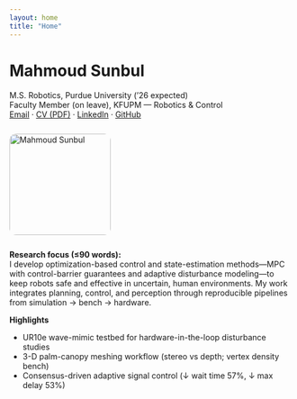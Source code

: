```yaml
---
layout: home
title: "Home"
---
```


# Mahmoud Sunbul
M.S. Robotics, Purdue University (’26 expected)  
Faculty Member (on leave), KFUPM — Robotics & Control  
[Email](mailto:YOUR_EMAIL) · [CV (PDF)](/assets/cv/Mahmoud_Sunbul_CV.pdf) · [LinkedIn](https://www.linkedin.com/in/YOUR_HANDLE/) · [GitHub](https://github.com/YOUR_USERNAME)

<img src="/assets/img/me.jpg" alt="Mahmoud Sunbul" width="180" style="border-radius:12px;margin:12px 0;">

**Research focus (≤90 words):**  
I develop optimization-based control and state-estimation methods—MPC with control-barrier guarantees and adaptive disturbance modeling—to keep robots safe and effective in uncertain, human environments. My work integrates planning, control, and perception through reproducible pipelines from simulation → bench → hardware.

**Highlights**
- UR10e wave-mimic testbed for hardware-in-the-loop disturbance studies  
- 3-D palm-canopy meshing workflow (stereo vs depth; vertex density bench)  
- Consensus-driven adaptive signal control (↓ wait time 57%, ↓ max delay 53%)

